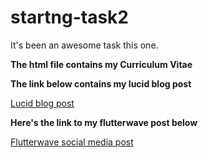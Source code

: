 # startng-task2

It's been an awesome task this one.

**The html file contains my Curriculum Vitae**

**The link below contains my lucid blog post**

[Lucid blog post](https://lucid.blog/ayodejisokan/post/1566637274)

**Here's the link to my flutterwave post below**

[Flutterwave social media post](https://twitter.com/AyodejiSokan/status/1164534861014753282)


